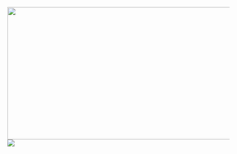 <br clear="both">

<div align="center">
  <img height="300" width="600" src="https://user-images.githubusercontent.com/74038190/225813708-98b745f2-7d22-48cf-9150-083f1b00d6c9.gif"  />
</div>

<img src="[https://user-images.githubusercontent.com/74038190/212284100-561aa473-3905-4a80-b561-0d28506553ee.gif](https://cdn3.emoji.gg/emojis/10441-broijustwokeup.png)">

###
